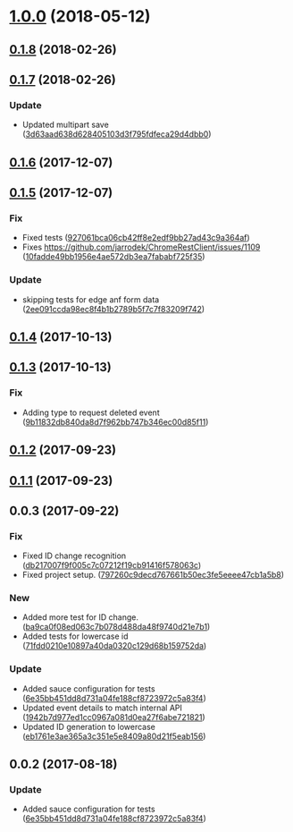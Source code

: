 <a name="1.0.0"></a>
# [1.0.0](https://github.com/advanced-rest-client/request-saver/compare/0.1.7...1.0.0) (2018-05-12)




<a name="0.1.8"></a>
## [0.1.8](https://github.com/advanced-rest-client/request-saver/compare/0.1.7...0.1.8) (2018-02-26)




<a name="0.1.7"></a>
## [0.1.7](https://github.com/advanced-rest-client/request-saver/compare/0.1.6...0.1.7) (2018-02-26)


### Update

* Updated multipart save ([3d63aad638d628405103d3f795fdfeca29d4dbb0](https://github.com/advanced-rest-client/request-saver/commit/3d63aad638d628405103d3f795fdfeca29d4dbb0))



<a name="0.1.6"></a>
## [0.1.6](https://github.com/advanced-rest-client/request-saver/compare/0.1.5...0.1.6) (2017-12-07)




<a name="0.1.5"></a>
## [0.1.5](https://github.com/advanced-rest-client/request-saver/compare/0.1.4...0.1.5) (2017-12-07)


### Fix

* Fixed tests ([927061bca06cb42ff8e2edf9bb27ad43c9a364af](https://github.com/advanced-rest-client/request-saver/commit/927061bca06cb42ff8e2edf9bb27ad43c9a364af))
* Fixes https://github.com/jarrodek/ChromeRestClient/issues/1109 ([10fadde49bb1956e4ae572db3ea7fababf725f35](https://github.com/advanced-rest-client/request-saver/commit/10fadde49bb1956e4ae572db3ea7fababf725f35))

### Update

* skipping tests for edge anf form data ([2ee091ccda98ec8f4b1b2789b5f7c7f83209f742](https://github.com/advanced-rest-client/request-saver/commit/2ee091ccda98ec8f4b1b2789b5f7c7f83209f742))



<a name="0.1.4"></a>
## [0.1.4](https://github.com/advanced-rest-client/request-saver/compare/0.1.3...0.1.4) (2017-10-13)




<a name="0.1.3"></a>
## [0.1.3](https://github.com/advanced-rest-client/request-saver/compare/0.1.2...0.1.3) (2017-10-13)


### Fix

* Adding type to request deleted event ([9b11832db840da8d7f962bb747b346ec00d85f11](https://github.com/advanced-rest-client/request-saver/commit/9b11832db840da8d7f962bb747b346ec00d85f11))



<a name="0.1.2"></a>
## [0.1.2](https://github.com/advanced-rest-client/request-saver/compare/0.1.1...0.1.2) (2017-09-23)




<a name="0.1.1"></a>
## [0.1.1](https://github.com/advanced-rest-client/request-saver/compare/0.0.3...0.1.1) (2017-09-23)




<a name="0.0.3"></a>
## 0.0.3 (2017-09-22)


### Fix

* Fixed ID change recognition ([db217007f9f005c7c07212f19cb91416f578063c](https://github.com/advanced-rest-client/request-saver/commit/db217007f9f005c7c07212f19cb91416f578063c))
* Fixed project setup. ([797260c9decd767661b50ec3fe5eeee47cb1a5b8](https://github.com/advanced-rest-client/request-saver/commit/797260c9decd767661b50ec3fe5eeee47cb1a5b8))

### New

* Added more test for ID change. ([ba9ca0f08ed063c7b078d488da48f9740d21e7b1](https://github.com/advanced-rest-client/request-saver/commit/ba9ca0f08ed063c7b078d488da48f9740d21e7b1))
* Added tests for lowercase id ([71fdd0210e10897a40da0320c129d68b159752da](https://github.com/advanced-rest-client/request-saver/commit/71fdd0210e10897a40da0320c129d68b159752da))

### Update

* Added sauce configuration for tests ([6e35bb451dd8d731a04fe188cf8723972c5a83f4](https://github.com/advanced-rest-client/request-saver/commit/6e35bb451dd8d731a04fe188cf8723972c5a83f4))
* Updated event details to match internal API ([1942b7d977ed1cc0967a081d0ea27f6abe721821](https://github.com/advanced-rest-client/request-saver/commit/1942b7d977ed1cc0967a081d0ea27f6abe721821))
* Updated ID generation to lowercase ([eb1761e3ae365a3c351e5e8409a80d21f5eab156](https://github.com/advanced-rest-client/request-saver/commit/eb1761e3ae365a3c351e5e8409a80d21f5eab156))



<a name="0.0.2"></a>
## 0.0.2 (2017-08-18)


### Update

* Added sauce configuration for tests ([6e35bb451dd8d731a04fe188cf8723972c5a83f4](https://github.com/advanced-rest-client/request-saver/commit/6e35bb451dd8d731a04fe188cf8723972c5a83f4))



